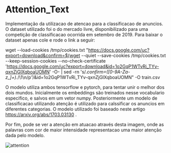 # Attention_Text

Implementação da utilizacao de atencao para a classificacao de anuncios. O dataset utilizado foi o do mercado livre, disponibilizado para uma competição de classificacao ocorrida em setembro de 2019. Para baixar o dataset apenas cole e rode o link a seguir:

wget --load-cookies /tmp/cookies.txt "https://docs.google.com/uc?export=download&confirm=$(wget --quiet --save-cookies /tmp/cookies.txt --keep-session-cookies --no-check-certificate 'https://docs.google.com/uc?export=download&id=1o2GqP1WTvRi_TYv-qxnZjGlXqboaUOMN' -O- | sed -rn 's/.*confirm=([0-9A-Za-z_]+).*/\1\n/p')&id=1o2GqP1WTvRi_TYv-qxnZjGlXqboaUOMN" -O train.csv

O modelo utiliza ambos tensorflow e pytorch, para tentar unir o melhor dos dois mundos. Inicialmente os embeddings são treinados nesse vocabulario especifico, e salvos em um vetor numpy. Posteriormente um modelo de classificacao utilizando atenção é utilizado para calssificar os anuncios em diferentes categorias. O modelo utilizado foi baseado neste artigo https://arxiv.org/abs/1703.03130 .

Por fim, pode se ver a atenção em atuacao através desta imagem, onde as palavras com cor de maior intensidade representacao uma maior atenção dada pelo modelo.

![attention](https://github.com/celsolbm/Attention_Text/blob/master/Screen%20Shot%202019-11-07%20at%2014.23.26.png)
